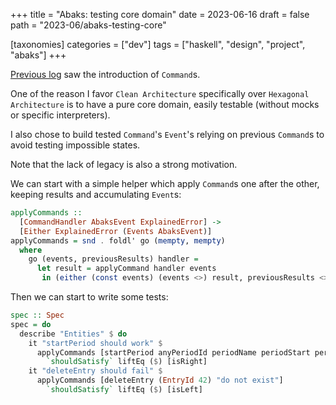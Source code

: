 +++
title = "Abaks: testing core domain"
date = 2023-06-16
draft = false
path = "2023-06/abaks-testing-core"

[taxonomies]
categories = ["dev"]
tags = ["haskell", "design", "project", "abaks"]
+++

[Previous log](@/2023-06-11_abaks-commands.md) saw the introduction of `Command`s.

One of the reason I favor `Clean Architecture` specifically over `Hexagonal Architecture` is to have a pure core domain, easily testable (without mocks or specific interpreters).

I also chose to build tested `Command`'s `Event`'s relying on previous `Command`s to avoid testing impossible states.

Note that the lack of legacy is also a strong motivation.

We can start with a simple helper which apply `Command`s one after the other, keeping results and accumulating `Event`s:

```haskell
applyCommands ::
  [CommandHandler AbaksEvent ExplainedError] ->
  [Either ExplainedError (Events AbaksEvent)]
applyCommands = snd . foldl' go (mempty, mempty)
  where
    go (events, previousResults) handler =
      let result = applyCommand handler events
       in (either (const events) (events <>) result, previousResults <> [result])
```

Then we can start to write some tests:

```haskell
spec :: Spec
spec = do
  describe "Entities" $ do
    it "startPeriod should work" $
      applyCommands [startPeriod anyPeriodId periodName periodStart periodEnd (Amount 0)]
        `shouldSatisfy` liftEq ($) [isRight]
    it "deleteEntry should fail" $
      applyCommands [deleteEntry (EntryId 42) "do not exist"]
        `shouldSatisfy` liftEq ($) [isLeft]
```
